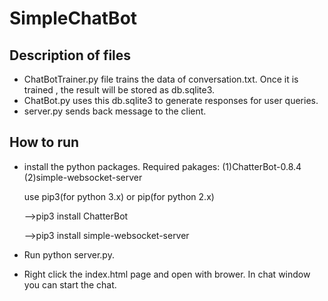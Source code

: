# SimpleChatBot

## Description of files
* ChatBotTrainer.py file trains the data of conversation.txt. Once it is trained , the result will be stored as db.sqlite3.
* ChatBot.py uses this db.sqlite3 to generate responses for user queries.
* server.py sends back message to the client.

## How to run
* install the python packages.
  Required pakages:
   (1)ChatterBot-0.8.4
   (2)simple-websocket-server
  
  use pip3(for python 3.x) or pip(for python 2.x) 
  
  -->pip3 install ChatterBot
  
  -->pip3 install simple-websocket-server
* Run python server.py.
* Right click the index.html page and open with brower. In chat window you can start the chat.
